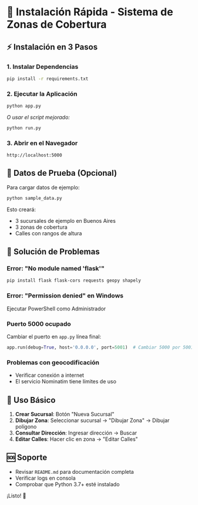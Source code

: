 # 🚀 Instalación Rápida - Sistema de Zonas de Cobertura

## ⚡ Instalación en 3 Pasos

### 1. Instalar Dependencias
```bash
pip install -r requirements.txt
```

### 2. Ejecutar la Aplicación
```bash
python app.py
```
*O usar el script mejorado:*
```bash
python run.py
```

### 3. Abrir en el Navegador
```
http://localhost:5000
```

## 🎯 Datos de Prueba (Opcional)

Para cargar datos de ejemplo:
```bash
python sample_data.py
```

Esto creará:
- 3 sucursales de ejemplo en Buenos Aires
- 3 zonas de cobertura
- Calles con rangos de altura

## 🔧 Solución de Problemas

### Error: "No module named 'flask'"
```bash
pip install flask flask-cors requests geopy shapely
```

### Error: "Permission denied" en Windows
Ejecutar PowerShell como Administrador

### Puerto 5000 ocupado
Cambiar el puerto en `app.py` línea final:
```python
app.run(debug=True, host='0.0.0.0', port=5001)  # Cambiar 5000 por 5001
```

### Problemas con geocodificación
- Verificar conexión a internet
- El servicio Nominatim tiene límites de uso

## 📱 Uso Básico

1. **Crear Sucursal**: Botón "Nueva Sucursal"
2. **Dibujar Zona**: Seleccionar sucursal → "Dibujar Zona" → Dibujar polígono
3. **Consultar Dirección**: Ingresar dirección → Buscar
4. **Editar Calles**: Hacer clic en zona → "Editar Calles"

## 🆘 Soporte

- Revisar `README.md` para documentación completa
- Verificar logs en consola
- Comprobar que Python 3.7+ esté instalado

¡Listo! 🎉
